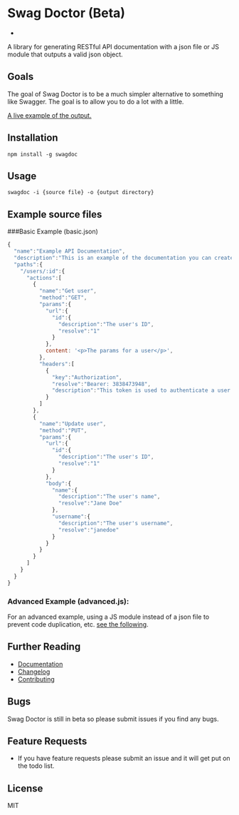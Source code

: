 # Swag Doctor (Beta)
-

A library for generating RESTful API documentation with a json file or JS module that outputs a valid json object.

## Goals
The goal of Swag Doctor is to be a much simpler alternative to something like Swagger. The goal is to allow you to do a lot with a little.

[A live example of the output.]()

## Installation
	npm install -g swagdoc
	
## Usage
  	swagdoc -i {source file} -o {output directory}

## Example source files
###Basic Example (basic.json)
```js
{
  "name":"Example API Documentation",
  "description":"This is an example of the documentation you can create with Swag Doctor",
  "paths":{
    "/users/:id":{
      "actions":[
        {
          "name":"Get user",
          "method":"GET",
          "params":{
            "url":{
              "id":{
                "description":"The user's ID",
                "resolve":"1"
              }
            },
            content: '<p>The params for a user</p>',
          },
          "headers":[
            {
              "key":"Authorization",
              "resolve":"Bearer: 3838473948",
              "description":"This token is used to authenticate a user with a request. If it is not attached, there will be no user attached to the request. Note that the token must be prepended with \"Bearer: \""
            }
          ]
        },
        {
          "name":"Update user",
          "method":"PUT",
          "params":{
            "url":{
              "id":{
                "description":"The user's ID",
                "resolve":"1"
              }
            },
            "body":{
              "name":{
                "description":"The user's name",
                "resolve":"Jane Doe"
              },
              "username":{
                "description":"The user's username",
                "resolve":"janedoe"
              }
            }
          }
        }
      ]
    }
  }
}
```

### Advanced Example (advanced.js):
For an advanced example, using a JS module instead of a json file to prevent code duplication, etc. [see the following](./examples/advanced.js).

## Further Reading

  * [Documentation]()
  * [Changelog](./CHANGELOG.md)
  * [Contributing](./CONTRIBUTING.md)

## Bugs

Swag Doctor is still in beta so please submit issues if you find any bugs.

## Feature Requests

- If you have feature requests please submit an issue and it will get put on the todo list.

## License
MIT

